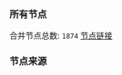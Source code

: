 ### 所有节点
合并节点总数: `1874`
[节点链接](https://raw.githubusercontent.com/rzhy1/11/master/sub/sub_merge_base64.txt)

### 节点来源